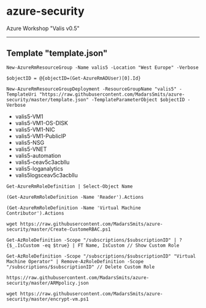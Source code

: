 # azure-security
Azure Workshop "Valis v0.5"

---------------
Template "template.json"
---------------
```
New-AzureRmResourceGroup -Name valis5 -Location "West Europe" -Verbose
```
```
$objectID = @{objectID=(Get-AzureRmADUser)[0].Id}
```
```
New-AzureRmResourceGroupDeployment -ResourceGroupName "valis5" -TemplateUri "https://raw.githubusercontent.com/MadarsSmits/azure-security/master/template.json" -TemplateParameterObject $objectID -Verbose
```

- valis5-VM1
- valis5-VM1-OS-DISK
- valis5-VM1-NIC
- valis5-VM1-PublicIP
- valis5-NSG
- valis5-VNET
- valis5-automation
- valis5-ceav5c3acbllu
- valis5-loganalytics
- valis5logsceav5c3acbllu

```
Get-AzureRmRoleDefinition | Select-Object Name
```
```
(Get-AzureRmRoleDefinition -Name 'Reader').Actions
```
```
(Get-AzureRmRoleDefinition -Name 'Virtual Machine Contributor').Actions
```
```
wget https://raw.githubusercontent.com/MadarsSmits/azure-security/master/Create-CustomeRBAC.ps1
```
```
Get-AzRoleDefinition -Scope "/subscriptions/$subscriptionID" | ? {$_.IsCustom -eq $true} | FT Name, IsCustom // Show Custom Role
```
```
Get-AzRoleDefinition -Scope "/subscriptions/$subscriptionID" "Virtual Machine Operator" | Remove-AzRoleDefinition -Scope "/subscriptions/$subscriptionID" // Delete Custom Role
```
```
https://raw.githubusercontent.com/MadarsSmits/azure-security/master/ARMpolicy.json
```
```
wget https://raw.githubusercontent.com/MadarsSmits/azure-security/master/encrypt-vm.ps1
```
